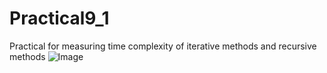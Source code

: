 # Practical9_1
Practical for measuring time complexity of iterative methods and recursive methods 
![Image](https://github.com/user-attachments/assets/4894b599-a0a1-4a50-9ff5-2133fbc67452)
